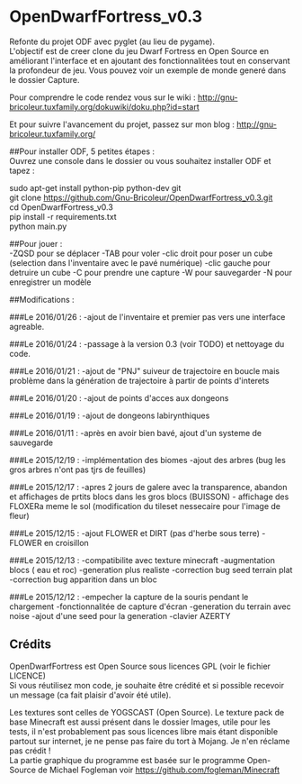 # OpenDwarfFortress_v0.3
Refonte du projet ODF avec pyglet (au lieu de pygame).  
L'objectif est de creer clone du jeu Dwarf Fortress en Open Source en améliorant l'interface et en ajoutant des fonctionnalitées tout en conservant la profondeur de jeu. Vous pouvez voir un exemple de monde generé dans le dossier Capture.  

Pour comprendre le code rendez vous sur le wiki : http://gnu-bricoleur.tuxfamily.org/dokuwiki/doku.php?id=start  

Et pour suivre l'avancement du projet, passez sur mon blog : http://gnu-bricoleur.tuxfamily.org/  
  
##Pour installer ODF, 5 petites étapes :   
Ouvrez une console dans le dossier ou vous souhaitez installer ODF et tapez :  

sudo apt-get install python-pip python-dev git  
git clone https://github.com/Gnu-Bricoleur/OpenDwarfFortress_v0.3.git  
cd OpenDwarfFortress_v0.3  
pip install -r requirements.txt  
python main.py  

##Pour jouer :  
	-ZQSD pour se déplacer
	-TAB pour voler
	-clic droit pour poser un cube (selection dans l'inventaire avec le pavé numérique)
	-clic gauche pour detruire un cube
	-C pour prendre une capture 
	-W pour sauvegarder
	-N pour enregistrer un modèle


##Modifications :

###Le 2016/01/26 :
	-ajout de l'inventaire et premier pas vers une interface agreable.

###Le 2016/01/24 :
	-passage à la version 0.3 (voir TODO) et nettoyage du code. 

###Le 2016/01/21 :
	-ajout de "PNJ" suiveur de trajectoire en boucle mais problème dans la génération de trajectoire à partir de points d'interets

###Le 2016/01/20 :
	-ajout de points d'acces aux dongeons

###Le 2016/01/19 :
	-ajout de dongeons labirynthiques

###Le 2016/01/11 :
	-après en avoir bien bavé, ajout d'un systeme de sauvegarde

###Le 2015/12/19 :
	-implémentation des biomes
	-ajout des arbres (bug les gros arbres n'ont pas tjrs de feuilles)	

###Le 2015/12/17 :
	-apres 2 jours de galere avec la transparence, abandon et affichages de prtits blocs dans les gros blocs (BUISSON)
	- affichage des FLOXERa meme le sol (modification du tileset nessecaire pour l'image de fleur)

###Le 2015/12/15 :
	-ajout FLOWER et DIRT (pas d'herbe sous terre)
	-FLOWER en croisillon

###Le 2015/12/13 :
	-compatibilite avec texture minecraft
	-augmentation blocs ( eau et roc)
	-generation plus realiste
	-correction bug seed terrain plat
	-correction bug apparition dans un bloc

###Le 2015/12/12 :
	-empecher la capture de la souris pendant le chargement
	-fonctionnalitée de capture d'écran
	-generation du terrain avec noise
	-ajout d'une seed pour la generation
	-clavier AZERTY


## Crédits
OpenDwarfFortress est Open Source sous licences GPL (voir le fichier LICENCE)  
Si vous réutilisez mon code, je souhaite être crédité et si possible recevoir un message (ca fait plaisir d'avoir été utile).  

Les textures sont celles de YOGSCAST (Open Source). Le texture pack de base Minecraft est aussi présent dans le dossier Images, utile pour les tests, il n'est probablement pas sous licences libre mais étant disponible partout sur internet, je ne pense pas faire du tort à Mojang. Je n'en réclame pas crédit !   
La partie graphique du programme est basée sur le programme Open-Source de Michael Fogleman voir https://github.com/fogleman/Minecraft
